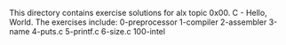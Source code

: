 This directory contains exercise solutions for alx topic 0x00. C - Hello, World.
The exercises include:
0-preprocessor
1-compiler
2-assembler
3-name
4-puts.c
5-printf.c
6-size.c
100-intel
